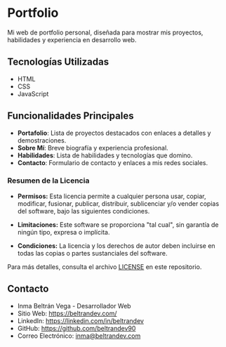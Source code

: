 
# Portfolio

Mi web de portfolio personal, diseñada para mostrar mis proyectos, habilidades y experiencia en desarrollo web.


## Tecnologías Utilizadas

- HTML
- CSS
- JavaScript

## Funcionalidades Principales

- **Portafolio**: Lista de proyectos destacados con enlaces a detalles y demostraciones.
- **Sobre Mí**: Breve biografía y experiencia profesional.
- **Habilidades**: Lista de habilidades y tecnologías que domino.
- **Contacto**: Formulario de contacto y enlaces a mis redes sociales.
### Resumen de la Licencia

- **Permisos:** Esta licencia permite a cualquier persona usar, copiar, modificar, fusionar, publicar, distribuir, sublicenciar y/o vender copias del software, bajo las siguientes condiciones.
  
- **Limitaciones:** Este software se proporciona "tal cual", sin garantía de ningún tipo, expresa o implícita.

- **Condiciones:** La licencia y los derechos de autor deben incluirse en todas las copias o partes sustanciales del software.

Para más detalles, consulta el archivo [LICENSE](./LICENSE) en este repositorio.
## Contacto

- Inma Beltrán Vega - Desarrollador Web
- Sitio Web: https://beltrandev.com/
- LinkedIn: https://linkedin.com/in/beltrandev
- GitHub: https://github.com/beltrandev90
- Correo Electrónico: inma@beltrandev.com